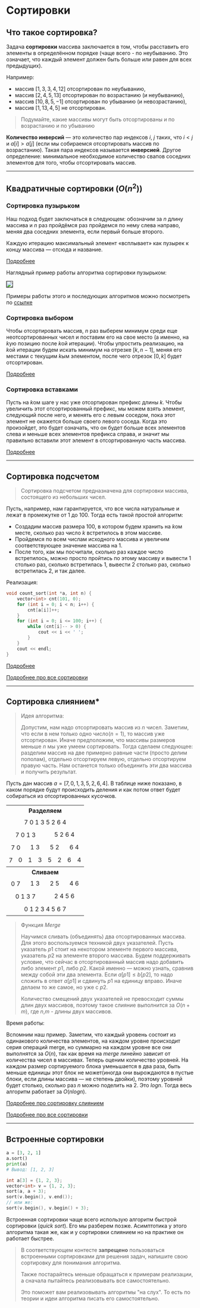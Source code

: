 # Сортировки

## Что такое сортировка?

Задача **сортировки** массива заключается в том, чтобы расставить его элементы в определённом порядке (чаще всего - по неубыванию. Это означает, что каждый элемент должен быть больше или равен для всех предыдущих).

Например:
* массив $[1, 3, 3, 4, 12]$ отсортирован по неубыванию, 
* массив $[2, 4, 5, 13]$ отсортирован по возрастанию (и неубыванию),
* массив $[10, 8, 5, -1]$ отсортирован по убыванию (и невозрастанию),
* массив $[1, 13, 4, 5]$ не отсортирован.

> Подумайте, какие массивы могут быть отсортированы и по возрастанию и по убыванию

**Количество инверсий** &mdash; это количество пар индексов $i$, $j$ таких, что $i < j$ и $a[i] > a[j]$ (если мы собираемся отсортировать массив по возрастанию). Такая пара индексов называется **инверсией**. Другое определение: минимальное необходимое количество свапов соседних элементов для того, чтобы отсортировать массив. 

***

## Квадратичные сортировки ($O(n^2)$)


### Сортировка пузырьком

Наш подход будет заключаться в следующем: обозначим за $n$ длину массива и $n$ раз пройдёмся раз пройдемся по нему слева направо, меняя два соседних элемента, если первый больше второго.

Каждую итерацию максимальный элемент «всплывает» как пузырек к концу массива — отсюда и название.

[Подробнее]('https://ru.algorithmica.org/cs/sorting/bubble/')

Наглядный пример работы алгоритма сортировки пузырьком:

<a href=""><img src="https://upload.wikimedia.org/wikipedia/commons/c/c8/Bubble-sort-example-300px.gif" border="1"></a>

Примеры работы этого и последующих алгоритмов можно посмотреть по [ссылке]('https://visualgo.net/en/sorting')


### Сортировка выбором

Чтобы отсортировать массив, $n$ раз выберем минимум среди еще неотсортированных чисел и поставим его на свое место (а именно, на $k$ую позицию после $k$ой итерации). Чтобы упростить реализацию, на $k$ой итерации будем искать минимум на отрезке $[k, n - 1]$, меняя его местами с текущим $k$ым элементом, после чего отрезок $[0, k]$ будет отсортирован.


[Подробнее]('https://ru.algorithmica.org/cs/sorting/selection/')

### Сортировка вставками

Пусть на $k$ом шаге у нас уже отсортирован префикс длины $k$. Чтобы увеличить этот отсортированный префикс, мы можем взять элемент, следующий после него, и менять его с левым соседом, пока этот элемент не окажется больше своего левого соседа. Когда это произойдет, это будет означать, что он будет больше всех элементов слева и меньше всех элементов префикса справа, и значит мы правильно вставили этот элемент в отсортированную часть массива.

[Подробнее]('https://ru.algorithmica.org/cs/sorting/insertion/')


***

## Сортировка подсчетом

> Сортировка подсчетом предназначена для сортировки массива, состоящего из небольших чисел.

Пусть, например, нам гарантируется, что все числа натуральные и лежат в промежутке от $1$ до $100$. Тогда есть такой простой алгоритм:

* Создадим массив размера $100$, в котором будем хранить на $k$ом месте, сколько раз число $k$ встретилось в этом массиве.
* Пройдемся по всем числам исходного массива и увеличим соответствующее значение массива на $1$.
* После того, как мы посчитали, сколько раз каждое число встретилось, можно просто пройтись по этому массиву и вывести $1$ столько раз, сколько встретилась $1$, вывести $2$ столько раз, сколько встретилась $2$, и так далее.

Реализация:
```cpp
void count_sort(int *a, int n) {
    vector<int> cnt(101, 0);
    for (int i = 0; i < n; i++) {
        cnt[a[i]]++;
    }
    for (int i = 0; i <= 100; i++) {
        while (cnt[i]-- > 0) {
            cout << i << ' ';
        }
    }
    cout << endl;
}
```


[Подробнее]('https://ru.algorithmica.org/cs/sorting/counting/')

[Подробнее про все сортировки]('https://algorithmica.org/tg/sorting')

***

## Сортировка слиянием*

> Идея алгоритма:
> 
> Допустим, нам надо отсортировать массив из $n$ чисел. Заметим, что если в нем только одно число($n=1$), то массив уже отсортирован. Иначе предположим, что массивы размеров меньше $n$ мы уже умеем сортировать. Тогда сделаем следующее: разделим массив на две примерно равные части (просто делим пополам), отдельно отсортируем левую, отдельно отсортируем правую часть. Нам останется только объединить эти два массива и получить результат.


Пусть дан массив $a = [7,0,1,3,5,2,6,4]$. В таблице ниже показано, в каком порядке будут происходить деления и как потом ответ будет собираться из отсортированных кусочков.


<table class="wikitable"><tbody>
<tr><th colspan="8" align="center">Разделяем
</th></tr>
<tr><td colspan="8" style="padding: 7px" align="center">7  0  1  3  5  2  6  4
</td></tr>
<tr>
<td colspan="4" style="padding: 7px" align="center">7 0 1 3</td>
<td colspan="4" align="center">5 2 6 4
</td>
</tr>
<tr>
<td colspan="2" style="padding: 7px" align="center">7 0</td>
<td colspan="2" align="center">1 3</td>
<td colspan="2" align="center">5 2</td>
<td colspan="2" align="center">6 4
</td>
</tr>
<tr>
<td style="padding: 7px">7</td>
<td>0</td>
<td>1</td>
<td>3</td>
<td>5</td>
<td>2</td>
<td>6</td>
<td>4
</td>
</tr>
<tr><th colspan="8" align="center">Сливаем
</th></tr>
<tr>
<td colspan="2" style="padding: 7px" align="center">0 7</td>
<td colspan="2" align="center">1 3</td>
<td colspan="2" align="center">2 5</td>
<td colspan="2" align="center">4 6
</td>
</tr>
<tr>
<td colspan="4" style="padding: 7px" align="center">0 1 3 7</td>
<td colspan="4" align="center">2 4 5 6
</td>
</tr>
<tr><td colspan="8" style="padding: 7px" align="center">0 1 2 3 4 5 6 7
</td></tr>
</tbody></table>

> Функция $Merge$
> 
> Научимся сливать (объединять) два отсортированных массива. Для этого воспользуемся техникой двух указателей. Пусть указатель $p1$ стоит на некотором элементе первого массива, указатель $p2$ на элементе второго массива. Будем поддерживать условие, что сейчас в отсортированный массив надо добавить либо элемент $p1$, либо $p2$. Какой именно &mdash; можно узнать, сравнив между собой эти два элемента. Если $a[p1]≤b[p2]$, то надо сложить в ответ $a[p1]$ и сдвинуть $p1$ на единицу вправо. Иначе делаем то же самое, но уже с $p2$.
> 
> Количество смещений двух указателей не превосходит суммы длин двух массивов, поэтому такое слияние выполнится за $O(n+m)$, где $n$,$m$ - длины двух массивов.


Время работы:

Вспомним наш пример. Заметим, что каждый уровень состоит из одинакового количества элементов, на каждом уровне происходит серия операций merge, но суммарно на каждом уровне все они выполнятся за $O(n)$, так как время на $merge$ линейно зависит от количества чисел в массивах. Теперь оценим количество уровней. На каждом размер сортируемого блока уменьшается в два раза, быть меньше единицы этот блок не может(иногда они вырождаются в пустые блоки, если длины массива &mdash; не степень двойки), поэтому уровней будет столько, сколько раз $n$ можно поделить на $2$. Это $logn$. Тогда весь алгоритм работает за $O(nlogn)$.


[Подробнее про сортировку слиянием]('https://wiki.algocode.ru/index.php?title=%D0%A1%D0%BE%D1%80%D1%82%D0%B8%D1%80%D0%BE%D0%B2%D0%BA%D0%B0_%D1%81%D0%BB%D0%B8%D1%8F%D0%BD%D0%B8%D0%B5%D0%BC')

[Подробнее про все сортировки]('https://algorithmica.org/tg/sorting')

***

## Встроенные сортировки

```python
a = [3, 2, 1]
a.sort()
print(a)
# Вывод: [1, 2, 3]
```

```cpp
int a[3] = {1, 2, 3};
vector<int> v = {1, 2, 3};
sort(a, a + 3);
sort(v.begin(), v.end());
// или же:
sort(v.begin(), v.begin() + 3);
```

Встроенная сортировки чаще всего использую алгоритм быстрой сортировки ($quick$ $sort$). Его мы разберем позже. Асимптотика у этого алгоритма такая же, как и у сортировки слиянием но на практике он работает быстрее.

> В соответствующем контесте **запрещено** пользоваться встроенными сортировками для решения задач, напишите свою сортировку для понимания алгоритма. 
> 
> Также постарайтесь меньше обращаться к примерам реализации, а сначала пытайтесь реализовывать все самостоятельно.
> 
> Это поможет вам реализовывать алгоритмы "на слух". То есть по теории и идеи алгоритма писать его самостоятельно.